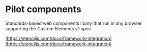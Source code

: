 # Pilot components

Standards-based web components libary that run in any browser supporting the Custom Elements v1 spec.

[https://stenciljs.com/docs/framework-integration](https://stenciljs.com/docs/framework-integration)
